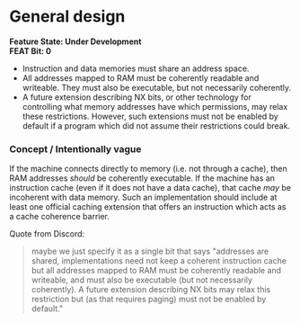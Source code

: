 # General design

**Feature State: Under Development**  
**FEAT Bit: 0**

* Instruction and data memories must share an address space.
* All addresses mapped to RAM must be coherently readable and writeable. They must also be executable, but not necessarily coherently.
* A future extension describing NX bits, or other technology for controlling what memory addresses have which permissions, may relax these restrictions.
  However, such extensions must not be enabled by default if a program which did not assume their restrictions could break.

### Concept / Intentionally vague

If the machine connects directly to memory (i.e. not through a cache), then RAM addresses _should_ be coherently executable. If the
machine has an instruction cache (even if it does not have a data cache), that cache _may_ be incoherent with data memory. Such an
implementation should include at least one official caching extension that offers an instruction which acts as a cache coherence barrier.

Quote from Discord:
> maybe we just specify it as a single bit that says "addresses are shared, implementations need not keep a coherent instruction cache but all addresses mapped to RAM must be coherently readable and writeable, and must also be executable (but not necessarily coherently). A future extension describing NX bits may relax this restriction but (as that requires paging) must not be enabled by default."
